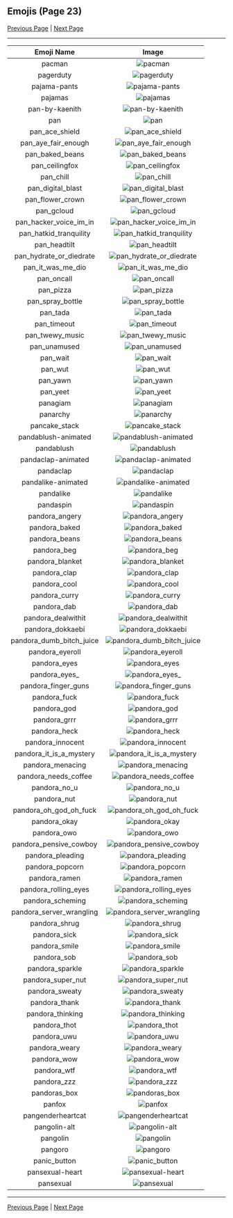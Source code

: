 
  ## Emojis (Page 23)

  [Previous Page](/docs/lgbtintech/page-o-0022.md)
   | [Next Page](/docs/lgbtintech/page-p-0024.md)

  <hr />

  |Emoji Name|Image|
  | :-: | :-: |
  |pacman| ![pacman](/emojis/lgbtintech/pacman.png)|
  |pagerduty| ![pagerduty](/emojis/lgbtintech/pagerduty.png)|
  |pajama-pants| ![pajama-pants](/emojis/lgbtintech/pajama-pants.png)|
  |pajamas| ![pajamas](/emojis/lgbtintech/pajamas.png)|
  |pan-by-kaenith| ![pan-by-kaenith](/emojis/lgbtintech/pan-by-kaenith.png)|
  |pan| ![pan](/emojis/lgbtintech/pan.png)|
  |pan_ace_shield| ![pan_ace_shield](/emojis/lgbtintech/pan_ace_shield.png)|
  |pan_aye_fair_enough| ![pan_aye_fair_enough](/emojis/lgbtintech/pan_aye_fair_enough.png)|
  |pan_baked_beans| ![pan_baked_beans](/emojis/lgbtintech/pan_baked_beans.png)|
  |pan_ceilingfox| ![pan_ceilingfox](/emojis/lgbtintech/pan_ceilingfox.png)|
  |pan_chill| ![pan_chill](/emojis/lgbtintech/pan_chill.png)|
  |pan_digital_blast| ![pan_digital_blast](/emojis/lgbtintech/pan_digital_blast.png)|
  |pan_flower_crown| ![pan_flower_crown](/emojis/lgbtintech/pan_flower_crown.png)|
  |pan_gcloud| ![pan_gcloud](/emojis/lgbtintech/pan_gcloud.png)|
  |pan_hacker_voice_im_in| ![pan_hacker_voice_im_in](/emojis/lgbtintech/pan_hacker_voice_im_in.png)|
  |pan_hatkid_tranquility| ![pan_hatkid_tranquility](/emojis/lgbtintech/pan_hatkid_tranquility.png)|
  |pan_headtilt| ![pan_headtilt](/emojis/lgbtintech/pan_headtilt.png)|
  |pan_hydrate_or_diedrate| ![pan_hydrate_or_diedrate](/emojis/lgbtintech/pan_hydrate_or_diedrate.png)|
  |pan_it_was_me_dio| ![pan_it_was_me_dio](/emojis/lgbtintech/pan_it_was_me_dio.png)|
  |pan_oncall| ![pan_oncall](/emojis/lgbtintech/pan_oncall.png)|
  |pan_pizza| ![pan_pizza](/emojis/lgbtintech/pan_pizza.png)|
  |pan_spray_bottle| ![pan_spray_bottle](/emojis/lgbtintech/pan_spray_bottle.png)|
  |pan_tada| ![pan_tada](/emojis/lgbtintech/pan_tada.png)|
  |pan_timeout| ![pan_timeout](/emojis/lgbtintech/pan_timeout.png)|
  |pan_twewy_music| ![pan_twewy_music](/emojis/lgbtintech/pan_twewy_music.png)|
  |pan_unamused| ![pan_unamused](/emojis/lgbtintech/pan_unamused.png)|
  |pan_wait| ![pan_wait](/emojis/lgbtintech/pan_wait.png)|
  |pan_wut| ![pan_wut](/emojis/lgbtintech/pan_wut.png)|
  |pan_yawn| ![pan_yawn](/emojis/lgbtintech/pan_yawn.png)|
  |pan_yeet| ![pan_yeet](/emojis/lgbtintech/pan_yeet.png)|
  |panagiam| ![panagiam](/emojis/lgbtintech/panagiam.png)|
  |panarchy| ![panarchy](/emojis/lgbtintech/panarchy.png)|
  |pancake_stack| ![pancake_stack](/emojis/lgbtintech/pancake_stack.png)|
  |pandablush-animated| ![pandablush-animated](/emojis/lgbtintech/pandablush-animated.gif)|
  |pandablush| ![pandablush](/emojis/lgbtintech/pandablush.png)|
  |pandaclap-animated| ![pandaclap-animated](/emojis/lgbtintech/pandaclap-animated.gif)|
  |pandaclap| ![pandaclap](/emojis/lgbtintech/pandaclap.png)|
  |pandalike-animated| ![pandalike-animated](/emojis/lgbtintech/pandalike-animated.gif)|
  |pandalike| ![pandalike](/emojis/lgbtintech/pandalike.png)|
  |pandaspin| ![pandaspin](/emojis/lgbtintech/pandaspin.gif)|
  |pandora_angery| ![pandora_angery](/emojis/lgbtintech/pandora_angery.png)|
  |pandora_baked| ![pandora_baked](/emojis/lgbtintech/pandora_baked.png)|
  |pandora_beans| ![pandora_beans](/emojis/lgbtintech/pandora_beans.png)|
  |pandora_beg| ![pandora_beg](/emojis/lgbtintech/pandora_beg.png)|
  |pandora_blanket| ![pandora_blanket](/emojis/lgbtintech/pandora_blanket.png)|
  |pandora_clap| ![pandora_clap](/emojis/lgbtintech/pandora_clap.png)|
  |pandora_cool| ![pandora_cool](/emojis/lgbtintech/pandora_cool.png)|
  |pandora_curry| ![pandora_curry](/emojis/lgbtintech/pandora_curry.png)|
  |pandora_dab| ![pandora_dab](/emojis/lgbtintech/pandora_dab.png)|
  |pandora_dealwithit| ![pandora_dealwithit](/emojis/lgbtintech/pandora_dealwithit.png)|
  |pandora_dokkaebi| ![pandora_dokkaebi](/emojis/lgbtintech/pandora_dokkaebi.png)|
  |pandora_dumb_bitch_juice| ![pandora_dumb_bitch_juice](/emojis/lgbtintech/pandora_dumb_bitch_juice.png)|
  |pandora_eyeroll| ![pandora_eyeroll](/emojis/lgbtintech/pandora_eyeroll.png)|
  |pandora_eyes| ![pandora_eyes](/emojis/lgbtintech/pandora_eyes.png)|
  |pandora_eyes_| ![pandora_eyes_](/emojis/lgbtintech/pandora_eyes_.png)|
  |pandora_finger_guns| ![pandora_finger_guns](/emojis/lgbtintech/pandora_finger_guns.png)|
  |pandora_fuck| ![pandora_fuck](/emojis/lgbtintech/pandora_fuck.png)|
  |pandora_god| ![pandora_god](/emojis/lgbtintech/pandora_god.png)|
  |pandora_grrr| ![pandora_grrr](/emojis/lgbtintech/pandora_grrr.png)|
  |pandora_heck| ![pandora_heck](/emojis/lgbtintech/pandora_heck.png)|
  |pandora_innocent| ![pandora_innocent](/emojis/lgbtintech/pandora_innocent.png)|
  |pandora_it_is_a_mystery| ![pandora_it_is_a_mystery](/emojis/lgbtintech/pandora_it_is_a_mystery.png)|
  |pandora_menacing| ![pandora_menacing](/emojis/lgbtintech/pandora_menacing.png)|
  |pandora_needs_coffee| ![pandora_needs_coffee](/emojis/lgbtintech/pandora_needs_coffee.png)|
  |pandora_no_u| ![pandora_no_u](/emojis/lgbtintech/pandora_no_u.png)|
  |pandora_nut| ![pandora_nut](/emojis/lgbtintech/pandora_nut.png)|
  |pandora_oh_god_oh_fuck| ![pandora_oh_god_oh_fuck](/emojis/lgbtintech/pandora_oh_god_oh_fuck.png)|
  |pandora_okay| ![pandora_okay](/emojis/lgbtintech/pandora_okay.png)|
  |pandora_owo| ![pandora_owo](/emojis/lgbtintech/pandora_owo.png)|
  |pandora_pensive_cowboy| ![pandora_pensive_cowboy](/emojis/lgbtintech/pandora_pensive_cowboy.png)|
  |pandora_pleading| ![pandora_pleading](/emojis/lgbtintech/pandora_pleading.png)|
  |pandora_popcorn| ![pandora_popcorn](/emojis/lgbtintech/pandora_popcorn.png)|
  |pandora_ramen| ![pandora_ramen](/emojis/lgbtintech/pandora_ramen.png)|
  |pandora_rolling_eyes| ![pandora_rolling_eyes](/emojis/lgbtintech/pandora_rolling_eyes.png)|
  |pandora_scheming| ![pandora_scheming](/emojis/lgbtintech/pandora_scheming.png)|
  |pandora_server_wrangling| ![pandora_server_wrangling](/emojis/lgbtintech/pandora_server_wrangling.png)|
  |pandora_shrug| ![pandora_shrug](/emojis/lgbtintech/pandora_shrug.png)|
  |pandora_sick| ![pandora_sick](/emojis/lgbtintech/pandora_sick.png)|
  |pandora_smile| ![pandora_smile](/emojis/lgbtintech/pandora_smile.png)|
  |pandora_sob| ![pandora_sob](/emojis/lgbtintech/pandora_sob.png)|
  |pandora_sparkle| ![pandora_sparkle](/emojis/lgbtintech/pandora_sparkle.png)|
  |pandora_super_nut| ![pandora_super_nut](/emojis/lgbtintech/pandora_super_nut.png)|
  |pandora_sweaty| ![pandora_sweaty](/emojis/lgbtintech/pandora_sweaty.png)|
  |pandora_thank| ![pandora_thank](/emojis/lgbtintech/pandora_thank.png)|
  |pandora_thinking| ![pandora_thinking](/emojis/lgbtintech/pandora_thinking.png)|
  |pandora_thot| ![pandora_thot](/emojis/lgbtintech/pandora_thot.png)|
  |pandora_uwu| ![pandora_uwu](/emojis/lgbtintech/pandora_uwu.png)|
  |pandora_weary| ![pandora_weary](/emojis/lgbtintech/pandora_weary.png)|
  |pandora_wow| ![pandora_wow](/emojis/lgbtintech/pandora_wow.png)|
  |pandora_wtf| ![pandora_wtf](/emojis/lgbtintech/pandora_wtf.png)|
  |pandora_zzz| ![pandora_zzz](/emojis/lgbtintech/pandora_zzz.png)|
  |pandoras_box| ![pandoras_box](/emojis/lgbtintech/pandoras_box.png)|
  |panfox| ![panfox](/emojis/lgbtintech/panfox.png)|
  |pangenderheartcat| ![pangenderheartcat](/emojis/lgbtintech/pangenderheartcat.png)|
  |pangolin-alt| ![pangolin-alt](/emojis/lgbtintech/pangolin-alt.png)|
  |pangolin| ![pangolin](/emojis/lgbtintech/pangolin.png)|
  |pangoro| ![pangoro](/emojis/lgbtintech/pangoro.gif)|
  |panic_button| ![panic_button](/emojis/lgbtintech/panic_button.png)|
  |pansexual-heart| ![pansexual-heart](/emojis/lgbtintech/pansexual-heart.png)|
  |pansexual| ![pansexual](/emojis/lgbtintech/pansexual.png)|

  <hr/>
  
  [Previous Page](/docs/lgbtintech/page-o-0022.md)
   | [Next Page](/docs/lgbtintech/page-p-0024.md)